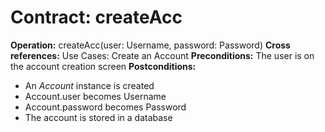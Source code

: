 # Contract: createAcc

**Operation:** createAcc(user: Username, password: Password)
**Cross references:** Use Cases: Create an Account
**Preconditions:** The user is on the account creation screen
**Postconditions:** 
* An *Account* instance is created 
* Account.user becomes Username
* Account.password becomes Password
* The account is stored in a database